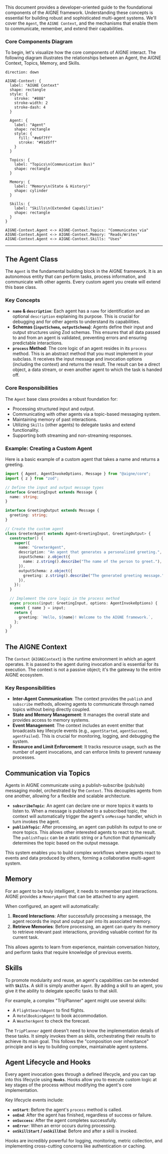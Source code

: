 This document provides a developer-oriented guide to the foundational components of the AIGNE framework. Understanding these concepts is essential for building robust and sophisticated multi-agent systems. We'll cover the `Agent`, the `AIGNE Context`, and the mechanisms that enable them to communicate, remember, and extend their capabilities.

### Core Components Diagram

To begin, let's visualize how the core components of AIGNE interact. The following diagram illustrates the relationships between an Agent, the AIGNE Context, Topics, Memory, and Skills.

```d2
direction: down

AIGNE-Context: {
  label: "AIGNE Context"
  shape: rectangle
  style: {
    stroke: "#888"
    stroke-width: 2
    stroke-dash: 4
  }

  Agent: {
    label: "Agent"
    shape: rectangle
    style: {
      fill: "#e6f7ff"
      stroke: "#91d5ff"
    }
  }

  Topics: {
    label: "Topics\n(Communication Bus)"
    shape: rectangle
  }

  Memory: {
    label: "Memory\n(State & History)"
    shape: cylinder
  }

  Skills: {
    label: "Skills\n(Extended Capabilities)"
    shape: rectangle
  }
}

AIGNE-Context.Agent <-> AIGNE-Context.Topics: "Communicates via"
AIGNE-Context.Agent <-> AIGNE-Context.Memory: "Reads/Writes"
AIGNE-Context.Agent <-> AIGNE-Context.Skills: "Uses"
```

---

## The Agent Class

The `Agent` is the fundamental building block in the AIGNE framework. It is an autonomous entity that can perform tasks, process information, and communicate with other agents. Every custom agent you create will extend this base class.

### Key Concepts

*   **`name` & `description`**: Each agent has a `name` for identification and an optional `description` explaining its purpose. This is crucial for debugging and for other agents to understand its capabilities.
*   **Schemas (`inputSchema`, `outputSchema`)**: Agents define their input and output structures using Zod schemas. This ensures that all data passed to and from an agent is validated, preventing errors and ensuring predictable interactions.
*   **`process` Method**: The core logic of an agent resides in its `process` method. This is an abstract method that you must implement in your subclass. It receives the input message and invocation options (including the context) and returns the result. The result can be a direct object, a data stream, or even another agent to which the task is handed off.

### Core Responsibilities

The `Agent` base class provides a robust foundation for:
*   Processing structured input and output.
*   Communicating with other agents via a topic-based messaging system.
*   Maintaining memory of past interactions.
*   Utilizing `Skills` (other agents) to delegate tasks and extend functionality.
*   Supporting both streaming and non-streaming responses.

### Example: Creating a Custom Agent

Here is a basic example of a custom agent that takes a name and returns a greeting.

```typescript
import { Agent, AgentInvokeOptions, Message } from "@aigne/core";
import { z } from "zod";

// Define the input and output message types
interface GreetingInput extends Message {
  name: string;
}

interface GreetingOutput extends Message {
  greeting: string;
}

// Create the custom agent
class GreeterAgent extends Agent<GreetingInput, GreetingOutput> {
  constructor() {
    super({
      name: "GreeterAgent",
      description: "An agent that generates a personalized greeting.",
      inputSchema: z.object({
        name: z.string().describe("The name of the person to greet."),
      }),
      outputSchema: z.object({
        greeting: z.string().describe("The generated greeting message."),
      }),
    });
  }

  // Implement the core logic in the process method
  async process(input: GreetingInput, options: AgentInvokeOptions) {
    const { name } = input;
    return {
      greeting: `Hello, ${name}! Welcome to the AIGNE framework.`,
    };
  }
}
```

## The AIGNE Context

The `Context` (`AIGNEContext`) is the runtime environment in which an agent operates. It is passed to the agent during invocation and is essential for its execution. The context is not a passive object; it's the gateway to the entire AIGNE ecosystem.

### Key Responsibilities

*   **Inter-Agent Communication**: The context provides the `publish` and `subscribe` methods, allowing agents to communicate through named topics without being directly coupled.
*   **State and Memory Management**: It manages the overall state and provides access to memory systems.
*   **Event Management**: The context includes an event emitter that broadcasts key lifecycle events (e.g., `agentStarted`, `agentSucceed`, `agentFailed`). This is crucial for monitoring, logging, and debugging the system.
*   **Resource and Limit Enforcement**: It tracks resource usage, such as the number of agent invocations, and can enforce limits to prevent runaway processes.

## Communication via Topics

Agents in AIGNE communicate using a publish-subscribe (pub/sub) messaging model, orchestrated by the `Context`. This decouples agents from one another, allowing for a flexible and scalable architecture.

*   **`subscribeTopic`**: An agent can declare one or more topics it wants to listen to. When a message is published to a subscribed topic, the context will automatically trigger the agent's `onMessage` handler, which in turn invokes the agent.
*   **`publishTopic`**: After processing, an agent can publish its output to one or more topics. This allows other interested agents to react to the result. The `publishTopic` can be a static string or a function that dynamically determines the topic based on the output message.

This system enables you to build complex workflows where agents react to events and data produced by others, forming a collaborative multi-agent system.

## Memory

For an agent to be truly intelligent, it needs to remember past interactions. AIGNE provides a `MemoryAgent` that can be attached to any agent.

When configured, an agent will automatically:
1.  **Record Interactions**: After successfully processing a message, the agent records the input and output pair into its associated memory.
2.  **Retrieve Memories**: Before processing, an agent can query its memory to retrieve relevant past interactions, providing valuable context for its current task.

This allows agents to learn from experience, maintain conversation history, and perform tasks that require knowledge of previous events.

## Skills

To promote modularity and reuse, an agent's capabilities can be extended with **`Skills`**. A skill is simply another `Agent`. By adding a skill to an agent, you give it the ability to delegate specific tasks to that skill.

For example, a complex "TripPlanner" agent might use several skills:
*   A `FlightSearchAgent` to find flights.
*   A `HotelBookingAgent` to book accommodation.
*   A `WeatherAgent` to check the forecast.

The `TripPlanner` agent doesn't need to know the implementation details of these tasks. It simply invokes them as skills, orchestrating their results to achieve its main goal. This follows the "composition over inheritance" principle and is key to building complex, maintainable agent systems.

## Agent Lifecycle and Hooks

Every agent invocation goes through a defined lifecycle, and you can tap into this lifecycle using **`Hooks`**. Hooks allow you to execute custom logic at key stages of the process without modifying the agent's core implementation.

Key lifecycle events include:
*   **`onStart`**: Before the agent's `process` method is called.
*   **`onEnd`**: After the agent has finished, regardless of success or failure.
*   **`onSuccess`**: After the agent completes successfully.
*   **`onError`**: When an error occurs during processing.
*   **`onSkillStart` / `onSkillEnd`**: Before and after a skill is invoked.

Hooks are incredibly powerful for logging, monitoring, metric collection, and implementing cross-cutting concerns like authentication or caching.